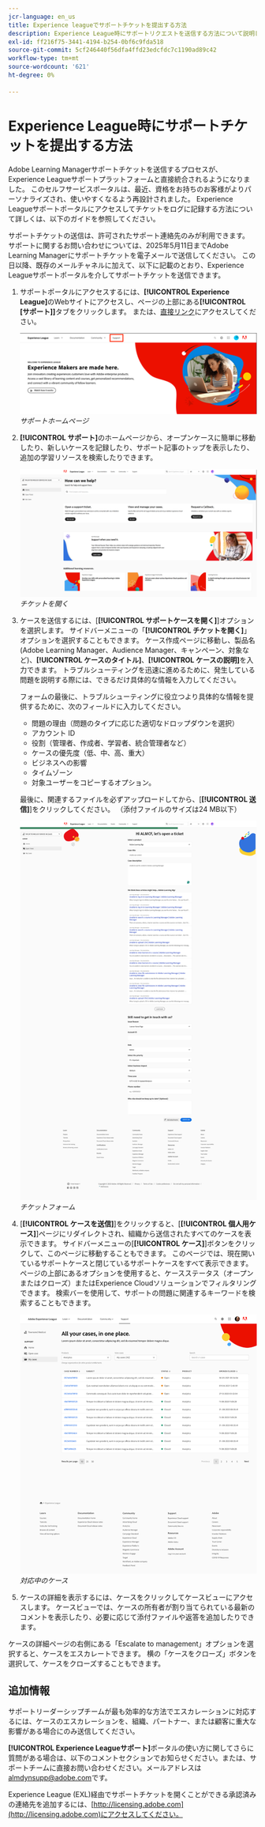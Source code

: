 ```yaml
---
jcr-language: en_us
title: Experience leagueでサポートチケットを提出する方法
description: Experience League時にサポートリクエストを送信する方法について説明します。
exl-id: ff216f75-3441-4194-b254-0bf6c9fda518
source-git-commit: 5cf246440f56dfa4ffd23edcfdc7c1190ad89c42
workflow-type: tm+mt
source-wordcount: '621'
ht-degree: 0%

---
```


# Experience League時にサポートチケットを提出する方法

Adobe Learning Managerサポートチケットを送信するプロセスが、Experience Leagueサポートプラットフォームと直接統合されるようになりました。 このセルフサービスポータルは、最近、資格をお持ちのお客様がよりパーソナライズされ、使いやすくなるよう再設計されました。 Experience Leagueサポートポータルにアクセスしてチケットをログに記録する方法について詳しくは、以下のガイドを参照してください。

サポートチケットの送信は、許可されたサポート連絡先のみが利用できます。 サポートに関するお問い合わせについては、2025年5月11日までAdobe Learning Managerにサポートチケットを電子メールで送信してください。 この日以降、既存のメールチャネルに加えて、以下に記載のとおり、Experience Leagueサポートポータルを介してサポートチケットを送信できます。

1. サポートポータルにアクセスするには、**[!UICONTROL Experience League]**&#x200B;のWebサイトにアクセスし、ページの上部にある&#x200B;**[!UICONTROL [サポート]]**&#x200B;タブをクリックします。 または、[直接リンク](https://experienceleague.adobe.com/home?lang=ja#support)にアクセスしてください。

   ![](assets/support.png)
   _サポートホームページ_

2. **[!UICONTROL サポート]**&#x200B;のホームページから、オープンケースに簡単に移動したり、新しいケースを記録したり、サポート記事のトップを表示したり、追加の学習リソースを検索したりできます。

   ![](assets/open-ticket.png)
   _チケットを開く_

3. ケースを送信するには、[**[!UICONTROL サポートケースを開く]**]オプションを選択します。 サイドバーメニューの「**[!UICONTROL チケットを開く]**」オプションを選択することもできます。 ケース作成ページに移動し、製品名(Adobe Learning Manager、Audience Manager、キャンペーン、対象など)、**[!UICONTROL ケースのタイトル]**、**[!UICONTROL ケースの説明]**&#x200B;を入力できます。 トラブルシューティングを迅速に進めるために、発生している問題を説明する際には、できるだけ具体的な情報を入力してください。

   フォームの最後に、トラブルシューティングに役立つより具体的な情報を提供するために、次のフィールドに入力してください。

   * 問題の理由（問題のタイプに応じた適切なドロップダウンを選択）
   * アカウント ID
   * 役割（管理者、作成者、学習者、統合管理者など）
   * ケースの優先度（低、中、高、重大）
   * ビジネスへの影響
   * タイムゾーン
   * 対象ユーザーをコピーするオプション。

   最後に、関連するファイルを必ずアップロードしてから、[**[!UICONTROL 送信]**]をクリックしてください。 （添付ファイルのサイズは24 MB以下）

   ![](assets/ticket-form.png)
   _チケットフォーム_

4. [**[!UICONTROL ケースを送信]**]をクリックすると、[**[!UICONTROL 個人用ケース]**]ページにリダイレクトされ、組織から送信されたすべてのケースを表示できます。 サイドバーメニューの[**[!UICONTROL ケース]**]ボタンをクリックして、このページに移動することもできます。 このページでは、現在開いているサポートケースと閉じているサポートケースをすべて表示できます。 ページの上部にあるオプションを使用すると、ケースステータス（オープンまたはクローズ）またはExperience Cloudソリューションでフィルタリングできます。 検索バーを使用して、サポートの問題に関連するキーワードを検索することもできます。

   ![](assets/open-cases.png)
   _対応中のケース_

5. ケースの詳細を表示するには、ケースをクリックしてケースビューにアクセスします。 ケースビューでは、ケースの所有者が割り当てられている最新のコメントを表示したり、必要に応じて添付ファイルや返答を追加したりできます。

ケースの詳細ページの右側にある「Escalate to management」オプションを選択すると、ケースをエスカレートできます。 横の「ケースをクローズ」ボタンを選択して、ケースをクローズすることもできます。

## 追加情報

サポートリーダーシップチームが最も効率的な方法でエスカレーションに対応するには、ケースのエスカレーションを、組織、パートナー、または顧客に重大な影響がある場合にのみ送信してください。

**[!UICONTROL Experience Leagueサポート]**&#x200B;ポータルの使い方に関してさらに質問がある場合は、以下のコメントセクションでお知らせください。または、サポートチームに直接お問い合わせください。メールアドレスは[almdynsupp@adobe.com](mailto:almdynsupp@adobe.com)です。

Experience League (EXL)経由でサポートチケットを開くことができる承認済みの連絡先を追加するには、[http://licensing.adobe.com](http://licensing.adobe.com)にアクセスしてください。

